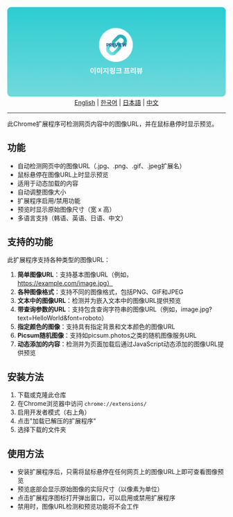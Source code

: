 <img src="./images/Image-Link-Preview-banner.png">

<div align="center" style="margin-bottom:12px">
  <a href="README.md">English</a> | 
  <a href="README_kr.md">한국어</a> | 
  <a href="README_jp.md">日本語</a> | 
  <a href="README_ch.md">中文</a>
</div>

---

此Chrome扩展程序可检测网页内容中的图像URL，并在鼠标悬停时显示预览。

## 功能

- 自动检测网页中的图像URL（.jpg、.png、.gif、.jpeg扩展名）
- 鼠标悬停在图像URL上时显示预览
- 适用于动态加载的内容
- 自动调整图像大小
- 扩展程序启用/禁用功能
- 预览时显示原始图像尺寸（宽 x 高）
- 多语言支持（韩语、英语、日语、中文）

## 支持的功能

此扩展程序支持各种类型的图像URL：

1. **简单图像URL**：支持基本图像URL（例如，https://example.com/image.jpg）
2. **各种图像格式**：支持不同的图像格式，包括PNG、GIF和JPEG
3. **文本中的图像URL**：检测并为嵌入文本中的图像URL提供预览
4. **带查询参数的URL**：支持包含查询字符串的图像URL（例如，image.jpg?text=HelloWorld&font=roboto）
5. **指定颜色的图像**：支持具有指定背景和文本颜色的图像URL
6. **Picsum随机图像**：支持如picsum.photos之类的随机图像服务URL
7. **动态添加的内容**：检测并为页面加载后通过JavaScript动态添加的图像URL提供预览

## 安装方法

1. 下载或克隆此仓库
2. 在Chrome浏览器中访问 `chrome://extensions/`
3. 启用开发者模式（右上角）
4. 点击"加载已解压的扩展程序"
5. 选择下载的文件夹

## 使用方法

- 安装扩展程序后，只需将鼠标悬停在任何网页上的图像URL上即可查看图像预览
- 预览底部会显示原始图像的实际尺寸（以像素为单位）
- 点击扩展程序图标打开弹出窗口，可以启用或禁用扩展程序
- 禁用时，图像URL检测和预览功能将不会工作 